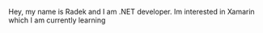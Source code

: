 Hey, my name is Radek and I am .NET developer.
Im interested in Xamarin which I am currently learning
